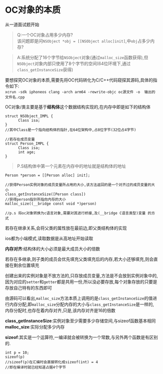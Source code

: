 # OC对象的本质

从一道面试题开始
>Q:一个OC对象占用多少内存?</br>
>该问题即是问`NSObject *obj = [[NSObject alloc]init]`,中`obj`占多少内存?

>A:系统分配了16个字节给`NSObject`对象(通过`malloc_size`函数获得),但`NSObject`对象内部只使用了8个字节的空间(64位环境下,通过`class_getInstanceSize`获得)

要想探究OC对象的本质,需要先将OC代码转化为C/C++代码窥探其源码,具体的指令如下:</br>
`xcrun -sdk iphoneos clang -arch arm64 -rewrite-objc oc源文件 -o  输出的文件名.cpp`

OC对象/类主要是基于****结构体****这个数据结构实现的,在内存中即是如下的结构体</br>
```objc
struct NSObject_IMPL {
      Class isa;
}
//其中Class是一个指向结构体的指针,在64位架构中,占8位字节(32位占4字节)

//若存在成员变量
struct Person_IMPL {
      Class isa;
      int age;
}
```

>P.S结构体中第一个元素在内存中的地址就是结构体的地址

```objc
Person *person = [[Person alloc] init];

//获得Person实例对象的成员变量所占用的大小,该方法返回的是一个对齐过的成员变量的大小
class_getInstanceSize([Person class])
//获得person指针所指向内存的大小
malloc_size((__bridge const void *)person)

//p.s 将oc对象转换为c语言对象,需要对其进行桥接,及(__bridge C语言类型)变量 的方式

```
若存在继承关系,会将父类的属性放在最前边,即父类结构体的实现

ios都为小端模式,读取数据是从高地址开始读取

**内存对齐**:结构体的大小必须是最大成员大小的倍数

若存在多继承,则子类的成员会优先填充父类填充后的内存,若大小还够填充,则会直接在剩余位置填充

创建出来的实例对象是不放方法的,只存放成员变量,方法是不会放到实例对象中的,因为对应的`setter`和`getter`都是共用一份,所以没必要存放,每个对象存放的只要是存放自己特有的东西即可

由源码可以看出,`malloc_size`方法本质上调用的是`class_getInstanceSize`的值进行内存分配,即`malloc_size`分配内存的大小与`class_getInstanceSize`是一样的,
内存分配时,也存在着内存对齐,只是,该内存对齐是16的倍数

**class_getInstanceSize**:实例对象至少需要多少存储空间,与sizeof函数基本相同</br>
**malloc_size**:实际分配多少内存

**sizeof**:其实是一个运算符,一编译就会被转换为一个常数,与另外两个函数是有区别的.

```objc
int p = 10;
sizeof(p)
//sizeof(p)在汇编时会直接转化成sizeof(int) = 4
//即在编译时就已经知道占据4个字节
```
